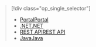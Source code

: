 > [!div class="op_single_selector"]
> * [<span data-ttu-id="bf6ea-101">Portal</span><span class="sxs-lookup"><span data-stu-id="bf6ea-101">Portal</span></span>](../articles/media-services/media-services-portal-configure-content-key-auth-policy.md)
> * [<span data-ttu-id="bf6ea-102">.NET</span><span class="sxs-lookup"><span data-stu-id="bf6ea-102">.NET</span></span>](../articles/media-services/media-services-dotnet-configure-content-key-auth-policy.md)
> * [<span data-ttu-id="bf6ea-103">REST API</span><span class="sxs-lookup"><span data-stu-id="bf6ea-103">REST API</span></span>](../articles/media-services/media-services-rest-configure-content-key-auth-policy.md)
> * [<span data-ttu-id="bf6ea-104">Java</span><span class="sxs-lookup"><span data-stu-id="bf6ea-104">Java</span></span>](https://github.com/southworkscom/azure-sdk-for-media-services-java-samples)
> 
> 

